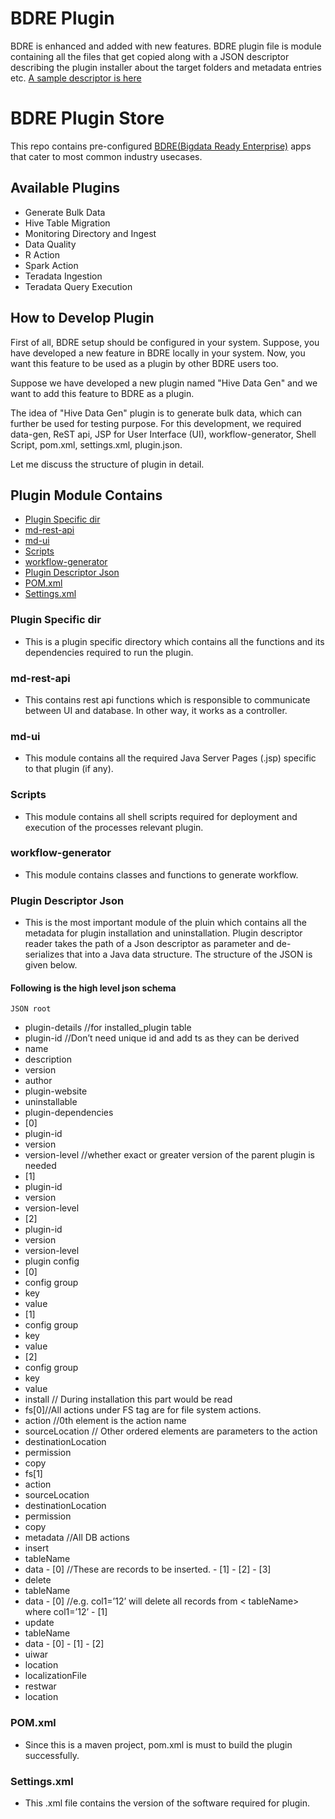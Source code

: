 # BDRE Plugin
BDRE is  enhanced and added with new features. BDRE plugin file is module containing all the files that get copied along with a JSON descriptor describing the plugin installer about the target folders and metadata entries etc.
[A sample descriptor is here](https://github.com/WiproOpenSourcePractice/openbdre/wiki/Plugin-Descriptor-JSON)

# BDRE Plugin Store
This repo contains pre-configured [BDRE(Bigdata Ready Enterprise)](https://github.com/WiproOpenSourcePractice/openbdre/blob/predevelop/README.md) apps that cater to most common industry usecases.
## Available Plugins
 - Generate Bulk Data
 - Hive Table Migration
 - Monitoring Directory and Ingest
 - Data Quality
 - R Action
 - Spark Action
 - Teradata Ingestion
 - Teradata Query Execution

## How to Develop Plugin
 First of all, BDRE setup should be configured in your system. Suppose, you have developed a new feature in BDRE locally in your system. Now, you want this feature to be used as a plugin by other BDRE users too. 
 
 Suppose we have developed a new plugin named "Hive Data Gen" and we want to add this feature to BDRE as a plugin.
 
 The idea of "Hive Data Gen" plugin is to generate bulk data, which can further be used for testing purpose. For this development, we required  data-gen, ReST api, JSP for User Interface (UI), workflow-generator, Shell Script, pom.xml, settings.xml, plugin.json.
 
 Let me discuss the structure of plugin in detail.
 
## Plugin Module Contains

 - [Plugin Specific dir](#plugin-specific-dir)
 - [md-rest-api](#md-rest-api)
 - [md-ui](#md-ui)
 - [Scripts](#scripts)
 - [workflow-generator](#workflow-generator)
 - [Plugin Descriptor Json](#plugin-json)
 - [POM.xml](#pomxml)
 - [Settings.xml](#settingsxml)

### Plugin Specific dir

- This is a plugin specific directory which contains all the functions and its dependencies required to run the plugin. 

### md-rest-api

- This contains rest api functions which is responsible to communicate between UI and database. In other way, it works as a controller.

### md-ui

- This module contains all the required Java Server Pages (.jsp) specific to that plugin (if any).

### Scripts

- This module contains all shell scripts required for deployment and execution of the processes relevant plugin.

### workflow-generator

- This module contains classes and functions to generate workflow.

### Plugin Descriptor Json

- This is the most important module of the pluin which contains all the metadata for plugin installation and uninstallation.
  Plugin descriptor reader takes the path of a Json descriptor as parameter and de-serializes that into a Java data structure. The structure of the JSON is given below.

#### Following is the high level json schema
  	JSON root
 -	plugin-details //for installed_plugin table
   -	plugin-id //Don’t need unique id and add ts as they can be derived
   -	name
   -	description
   -	version
   -	author
   -	plugin-website
   -	uninstallable
 -	plugin-dependencies
  -	[0]
   -	plugin-id
   -	version
   -	version-level //whether exact or greater version of the parent plugin is needed
  -	[1]
   -	plugin-id
   -	version
   -	version-level
  -	[2]
   -	plugin-id
   -	version
   -	version-level
 -	plugin config
  -	[0]
   -	config group 
   -	key
   -	value 
  -	[1]
   -	config group 
   -	key
   -	value 
  -	[2]
   -	config group 
   -	key
   -	value  
 -	install // During installation this part would be read
  -	fs[0]//All actions under FS tag are for file system actions. 
   -	action //0th element is the action name
   -	sourceLocation // Other ordered elements are parameters to the action
   -	destinationLocation
   -	permission
   -	copy
  -	fs[1]
   -	action 
   -	sourceLocation 
   -	destinationLocation
   -	permission
   -	copy
 -	metadata //All DB actions
  -	insert
   -	tableName
   -	data
    -	[0] //These are records to be inserted.
    -	[1]
    -	[2]
    -	[3]
  -	delete
   -	tableName
   -	data
    -	[0] //e.g. col1=’12’ will delete all records from < tableName> where col1=’12’
    -	[1]
  -	update
   -	tableName
   -	data
    -	[0]
    -	[1]
    -	[2]
-	uiwar
   -	location
   -	localizationFile
-	restwar
   -	location




### POM.xml

- Since this is a maven project, pom.xml is must to build the plugin successfully.

### Settings.xml

- This .xml file contains the version of the software required for plugin.
